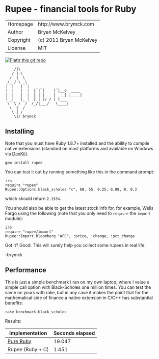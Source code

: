 Rupee - financial tools for Ruby
================================

<table>
  <tr>
    <td>Homepage</td>
    <td>http://www.brymck.com</td>
  </tr>
  <tr>
    <td>Author</td>
    <td>Bryan McKelvey</td>
  </tr>
  <tr>
    <td>Copyright</td>
    <td>(c) 2011 Bryan McKelvey</td>
  </tr>
  <tr>
    <td>License</td>
    <td>MIT</td>
  </tr>
</table>

[![Flattr this git repo](http://api.flattr.com/button/flattr-badge-large.png)](https://flattr.com/submit/auto?user_id=brymck&url=https://github.com/brymck/rupee&title=rupee&language=en_GB&tags=github&category=software)

        /|\
       / | \
      /  |  \
     /_ / \ _\  
    |  |   |  |   _ _      _
    |  |   |  |  | | |    | |__o  ____
    |  |   |  |  | | | _  |  __| |____|
    | _|   |_ |  | | |/ / | |___
     \  \ /  /  /_/|___/   \____|
      \  |  /
       \ | /
        \|/ brymck

Installing
----------

Note that you must have Ruby 1.8.7+ installed and the ability to compile native
extensions (standard on most platforms and available on Windows via
[DevKit](http://rubyinstaller.org/downloads/)).

    gem install rupee

You can test it out by running something like this in the command prompt:

    irb
    require "rupee"
    Rupee::Options.black_scholes "c", 60, 65, 0.25, 0.08, 0, 0.3

which should return `2.1334`.

You should also be able to get the latest stock info for, for example, Wells
Fargo using the following (note that you only need to `require` the `import`
module):

    irb
    require "rupee/import"
    Rupee::Import.bloomberg "WFC", :price, :change, :pct_change

Got it? Good. This will surely help you collect some rupees in real life.

-brymck

Performance
----------

This is just a simple benchmark I ran on my own laptop, where I value a simple
call option with Black-Scholes one million times. You can test the same on
yours with rake, but in any case it makes the point that for the mathematical
side of finance a native extension in C/C++ has substantial benefits:

    rake benchmark:black_scholes

Results:

<table>
  <thead>
    <tr>
      <th>Implementation</th>
      <th>Seconds elapsed</th>
    </tr>
  </thead>
  <tbody>
    <tr>
      <td><a href="http://www.espenhaug.com/black_scholes.html">Pure Ruby</a></td>
      <td>19.047</td>
    </tr>
    <tr>
      <td>Rupee (Ruby + C)</td>
      <td>1.451</td>
    </tr>
  </tbody>
</table>

